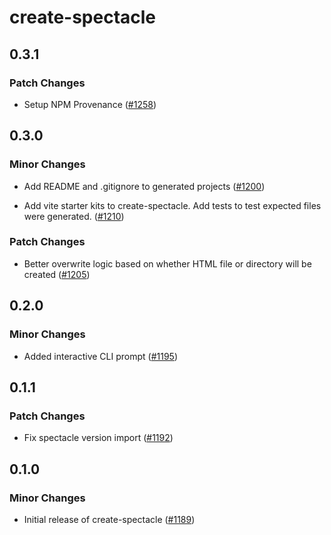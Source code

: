 # create-spectacle

## 0.3.1

### Patch Changes

- Setup NPM Provenance ([#1258](https://github.com/FormidableLabs/spectacle/pull/1258))

## 0.3.0

### Minor Changes

- Add README and .gitignore to generated projects ([#1200](https://github.com/FormidableLabs/spectacle/pull/1200))

* Add vite starter kits to create-spectacle. Add tests to test expected files were generated. ([#1210](https://github.com/FormidableLabs/spectacle/pull/1210))

### Patch Changes

- Better overwrite logic based on whether HTML file or directory will be created ([#1205](https://github.com/FormidableLabs/spectacle/pull/1205))

## 0.2.0

### Minor Changes

- Added interactive CLI prompt ([#1195](https://github.com/FormidableLabs/spectacle/pull/1195))

## 0.1.1

### Patch Changes

- Fix spectacle version import ([#1192](https://github.com/FormidableLabs/spectacle/pull/1192))

## 0.1.0

### Minor Changes

- Initial release of create-spectacle ([#1189](https://github.com/FormidableLabs/spectacle/pull/1189))

